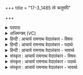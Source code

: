 +++
title = "17-3_1485 त्वे क्रतुमपि"

+++
<details><summary>पदपाठः</summary>

त्वे꣡इति꣢। क्र꣡तु꣢꣯म्। अ꣡पि꣢꣯। वृ꣣ञ्जन्ति। वि꣡श्वे꣢꣯। द्विः। यत्। ए꣣ते꣢। त्रिः। भ꣡व꣢꣯न्ति। ऊ꣡माः꣢꣯। स्वा꣣दोः꣢। स्वा꣡दी꣢꣯यः। स्वा꣣दु꣡ना꣢। सृ꣣ज। स꣢म्। अ꣣दः꣢। सु। म꣡धु꣢꣯। म꣡धु꣢꣯ना। अ꣣भि꣢। यो꣣धीः। १४८५।
</details>

<details><summary>अधिमन्त्रम् (VC)</summary>

- इन्द्रः
- बृहद्दिव आथर्वणः
- त्रिष्टुप्
- धैवतः
</details>

<details><summary>हिन्दी : आचार्य रामनाथ वेदालंकार - विषयः</summary>

अगले मन्त्र में जगदीश्वर का प्रभाव वर्णन करते हुए उससे प्रार्थना की गयी है।
</details>

<details><summary>हिन्दी : आचार्य रामनाथ वेदालंकार - पदार्थः</summary>

पदार्थान्वयभाषाः -  हे इन्द्र जगदीश्वर ! (यत् एते) जो ये (ऊमाः) रक्षक माता, पिता, अतिथि, संन्यासी आदि लोग (द्विः) दो बार, या (त्रिः) तीन बार (भवन्ति) जन्म लेते हैं, वे (त्वे) आपमें ही (क्रतुम्) किये जाते हुए सब कर्म को (अपि वृञ्जन्ति) समर्पित करते हैं। आप (स्वादुना) मेरे स्वादु आनन्द के साथ (स्वादोः स्वादीयः) अपने स्वादुतर आनन्द को (संसृज) मिला दो। (अदः) इस (सुमधु) अति मधुर अपने रस को (मधुना) मेरे मधुर जीवन के साथ (अभियोधीः) मिला दो ॥३॥ यहाँ स्वादोः, स्वादीय, स्वादु में वृत्त्यनुप्रास है, द, स और ध की आवृत्ति में भी वही अनुप्रास है। ‘मधु, मधु’ में छेकानुप्रास है ॥३॥
</details>

<details><summary>हिन्दी : आचार्य रामनाथ वेदालंकार - भावार्थः</summary>

भावार्थभाषाः -  एक जन्म माता-पिता से और दूसरा जन्म आचार्य से पाकर मनुष्य द्विज बनता है और जो गृहस्थाश्रम में प्रवेश करके सन्तान उत्पन्न करता है,वह इसका तृतीय जन्म होता है,क्योंकि ‘पिता स्वयं पुत्र के रूप में जन्म लेता है’ (निरु० ३।४) यह शास्त्र का वचन है। जो भी द्विज या त्रिज महापुरुष होते हैं,वे परमात्मा में ही अपना सर्वस्व अर्पित कर देते हैं और परमात्मा उनके लिए अत्यन्त मधुर अपना आनन्द-रस बरसाता है ॥३॥
</details>

<details><summary>संस्कृत : आचार्य रामनाथ वेदालंकार - विषयः</summary>

अथ जगदीश्वरस्य प्रभाववर्णनपूर्वकं स प्रार्थ्यते।
</details>

<details><summary>संस्कृत : आचार्य रामनाथ वेदालंकार - पदार्थः</summary>

पदार्थान्वयभाषाः -  हे इन्द्र जगदीश्वर ! (यत् एते) यद् इमे (ऊमाः) रक्षकाः मातापित्रातिथिसंन्यासिप्रभृतयो जनाः (द्विः) द्विवारम् (त्रिः) त्रिवारं वा (भवन्ति) जन्म गृह्णन्ति, ते (त्वे) त्वयि एव (क्रतुम्) क्रियमाणं सर्वमपि कर्म (अपि वृञ्जन्ति) समर्पयन्ति। त्वम् (स्वादुना) मधुरेण मदीयेन आनन्देन साकम् (स्वादोः स्वादीयः) स्वकीयं मधुरान्मधुरतरम् आनन्दम् (सं सृज) संमेलय। (अदः) इदम् (सुमधु) अतिशयेन मधुरं स्वकीयं रसम् (मधुना) मम मधुरेण जीवननेन (अभियोधीः) संघट्टय, संमेलय इत्यर्थः ॥३॥ अत्र स्वादोः, स्वादीयः, स्वादु इति वृत्त्यनुप्रासः, दकारसकारधकाराणामावृत्तावपि स एव। ‘मधु, मधु’ इति च छेकानुप्रासः ॥३॥
</details>

<details><summary>संस्कृत : आचार्य रामनाथ वेदालंकार - भावार्थः</summary>

भावार्थभाषाः -  एकं जन्म मातापित्रोः सकाशात्,द्वितीयं जन्म चाचार्यस्य सकाशाद् गृहीत्वा मानवो द्विजो जायते,यच्च गृहस्थाश्रमं प्रविश्य सन्तानमुत्पादयति तदस्य तृतीयं जन्म ‘आत्मा वै पुत्र नामासि’। निरु० ३।४ इति स्मरणात्। येऽपि द्विजास्त्रिजा वा महापुरुषा भवन्ति ते परमात्मन्येव स्वकीयं सर्वस्वमर्पयन्ति,परमात्मा च तत्कृते मधुरमधुरं स्वकीयमानन्दरसं वर्षति ॥३॥
</details>